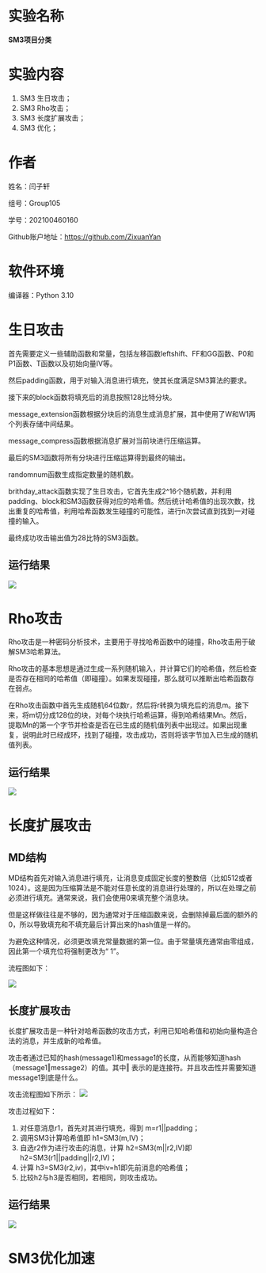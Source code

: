 # 实验名称
**SM3项目分类** 

# 实验内容
1. SM3 生日攻击；
2. SM3 Rho攻击；
3. SM3 长度扩展攻击；
4. SM3 优化；

# 作者
姓名：闫子轩

组号：Group105

学号：202100460160

Github账户地址：https://github.com/ZixuanYan

# 软件环境

编译器：Python 3.10

# 生日攻击

首先需要定义一些辅助函数和常量，包括左移函数leftshift、FF和GG函数、P0和P1函数、T函数以及初始向量IV等。

然后padding函数，用于对输入消息进行填充，使其长度满足SM3算法的要求。

接下来的block函数将填充后的消息按照128比特分块。

message_extension函数根据分块后的消息生成消息扩展，其中使用了W和W1两个列表存储中间结果。

message_compress函数根据消息扩展对当前块进行压缩运算。

最后的SM3函数将所有分块进行压缩运算得到最终的输出。

randomnum函数生成指定数量的随机数。

brithday_attack函数实现了生日攻击，它首先生成2^16个随机数，并利用padding、block和SM3函数获得对应的哈希值。然后统计哈希值的出现次数，找出重复的哈希值，利用哈希函数发生碰撞的可能性，进行n次尝试直到找到一对碰撞的输入。

最终成功攻击输出值为28比特的SM3函数。

## 运行结果

![](https://zx777-1319535985.cos.ap-beijing.myqcloud.com/pic1.png)

# Rho攻击

Rho攻击是一种密码分析技术，主要用于寻找哈希函数中的碰撞，Rho攻击用于破解SM3哈希算法。

Rho攻击的基本思想是通过生成一系列随机输入，并计算它们的哈希值，然后检查是否存在相同的哈希值（即碰撞）。如果发现碰撞，那么就可以推断出哈希函数存在弱点。

在Rho攻击函数中首先生成随机64位数r，然后将r转换为填充后的消息m。接下来，将m切分成128位的块，对每个块执行哈希运算，得到哈希结果Mn。然后，提取Mn的第一个字节并检查是否在已生成的随机值列表中出现过。如果出现重复，说明此时已经成环，找到了碰撞，攻击成功，否则将该字节加入已生成的随机值列表。
## 运行结果
![](https://zx777-1319535985.cos.ap-beijing.myqcloud.com/pic2.png)

# 长度扩展攻击

## MD结构
MD结构首先对输入消息进行填充，让消息变成固定长度的整数倍（比如512或者1024）。这是因为压缩算法是不能对任意长度的消息进行处理的，所以在处理之前必须进行填充。通常来说，我们会使用0来填充整个消息块。

但是这样做往往是不够的，因为通常对于压缩函数来说，会删除掉最后面的额外的0，所以导致填充和不填充最后计算出来的hash值是一样的。

为避免这种情况，必须更改填充常量数据的第一位。由于常量填充通常由零组成，因此第一个填充位将强制更改为“ 1”。

流程图如下：

![](https://zx777-1319535985.cos.ap-beijing.myqcloud.com/20230719191149.png)

## 长度扩展攻击

长度扩展攻击是一种针对哈希函数的攻击方式，利用已知哈希值和初始向量构造合法的消息，并生成新的哈希值。

攻击者通过已知的hash(message1)和message1的长度，从而能够知道hash（message1‖message2）的值。其中‖ 表示的是连接符。并且攻击性并需要知道message1到底是什么。

攻击流程图如下所示：
![](https://zx777-1319535985.cos.ap-beijing.myqcloud.com/20230719191657.png)

攻击过程如下：
1. 对任意消息r1，首先对其进行填充，得到 m=r1||padding；
2. 调用SM3计算哈希值即 h1=SM3(m,IV)；
3. 自选r2作为进行攻击的消息，计算 h2=SM3(m||r2,IV)即h2=SM3(r1||padding||r2,IV)；
4. 计算 h3=SM3(r2,iv)，其中iv=h1即先前消息的哈希值；
5. 比较h2与h3是否相同，若相同，则攻击成功。

## 运行结果
![](https://zx777-1319535985.cos.ap-beijing.myqcloud.com/20230719193451.png)
# SM3优化加速
